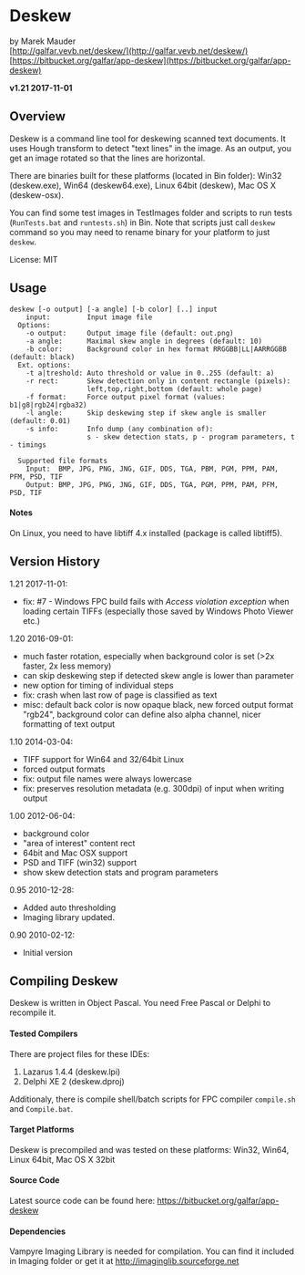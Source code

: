 Deskew
=======================
by Marek Mauder   
[http://galfar.vevb.net/deskew/](http://galfar.vevb.net/deskew/)   
[https://bitbucket.org/galfar/app-deskew](https://bitbucket.org/galfar/app-deskew)  

**v1.21 2017-11-01**

Overview
------------------------

Deskew is a command line tool for deskewing scanned text documents.
It uses Hough transform to detect "text lines" in the image. As an output, you get
an image rotated so that the lines are horizontal.

There are binaries built for these platforms (located in Bin folder):
Win32 (deskew.exe), Win64 (deskew64.exe), Linux 64bit (deskew), Mac OS X (deskew-osx).

You can find some test images in TestImages folder and
scripts to run tests (`RunTests.bat` and `runtests.sh`) in Bin.
Note that scripts just call `deskew` command so you may need
to rename binary for your platform to just `deskew`.

License: MIT

Usage
------------------------

```
deskew [-o output] [-a angle] [-b color] [..] input
    input:         Input image file
  Options:
    -o output:     Output image file (default: out.png)
    -a angle:      Maximal skew angle in degrees (default: 10)
    -b color:      Background color in hex format RRGGBB|LL|AARRGGBB (default: black)
  Ext. options:
    -t a|treshold: Auto threshold or value in 0..255 (default: a)
    -r rect:       Skew detection only in content rectangle (pixels):
                   left,top,right,bottom (default: whole page)
    -f format:     Force output pixel format (values: b1|g8|rgb24|rgba32)
    -l angle:      Skip deskewing step if skew angle is smaller (default: 0.01)
    -s info:       Info dump (any combination of):
                   s - skew detection stats, p - program parameters, t - timings

  Supported file formats
    Input:  BMP, JPG, PNG, JNG, GIF, DDS, TGA, PBM, PGM, PPM, PAM, PFM, PSD, TIF
    Output: BMP, JPG, PNG, JNG, GIF, DDS, TGA, PGM, PPM, PAM, PFM, PSD, TIF
```

#### Notes

On Linux, you need to have libtiff 4.x installed (package is called libtiff5).

Version History
------------------------
1.21 2017-11-01:
  - fix: #7 - Windows FPC build fails with *Access violation exception* when loading certain TIFFs (especially those saved by Windows Photo Viewer etc.)  

1.20 2016-09-01:

  - much faster rotation, especially when background color is set (>2x faster, 2x less memory)
  - can skip deskewing step if detected skew angle is lower than parameter
  - new option for timing of individual steps
  - fix: crash when last row of page is classified as text
  - misc: default back color is now opaque black, new forced output format "rgb24",  background color can define also alpha channel, nicer formatting of text output

1.10 2014-03-04:

  - TIFF support for Win64 and 32/64bit Linux
  - forced output formats
  - fix: output file names were always lowercase
  - fix: preserves resolution metadata (e.g. 300dpi) of input when writing output

1.00 2012-06-04:

  - background color
  - "area of interest" content rect
  - 64bit and Mac OSX support
  - PSD and TIFF (win32) support
  - show skew detection stats and program parameters

0.95 2010-12-28:

  - Added auto thresholding
  - Imaging library updated.

0.90 2010-02-12:

  - Initial version

Compiling Deskew
------------------------

Deskew is written in Object Pascal. You need
Free Pascal or Delphi to recompile it.

#### Tested Compilers
There are project files for these IDEs:

  1. Lazarus 1.4.4 (deskew.lpi)
  2. Delphi XE 2 (deskew.dproj)

Additionaly, there is compile shell/batch scripts for FPC compiler `compile.sh` and
`Compile.bat`.

#### Target Platforms
Deskew is precompiled and was tested on these platforms:
Win32, Win64, Linux 64bit, Mac OS X 32bit

#### Source Code
Latest source code can be found here:
https://bitbucket.org/galfar/app-deskew

#### Dependencies
Vampyre Imaging Library is needed for compilation.
You can find it included in Imaging folder or get it at
http://imaginglib.sourceforge.net